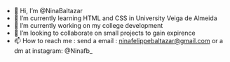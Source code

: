 - 👋 Hi, I’m @NinaBaltazar
- 👀 I’m currently learning HTML and CSS in University Veiga de Almeida
- 🌱 I’m currently working on my college development
- 💞️ I’m looking to collaborate on small projects to gain expirence 
- 📫 How to reach me : send a email : ninafelippebaltazar@gmail.com or a dm at instagram: @Ninafb_

<!---
NinaBaltazar/NinaBaltazar is a ✨ special ✨ repository because its `README.md` (this file) appears on your GitHub profile.
You can click the Preview link to take a look at your changes.
--->
